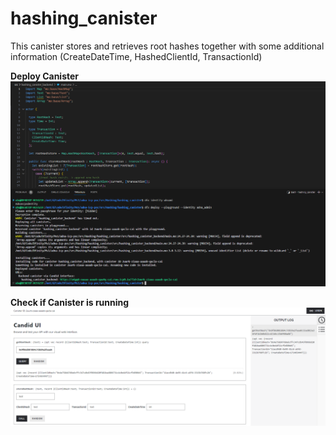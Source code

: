 # hashing_canister

This canister stores and retrieves root hashes together with some additional information (CreateDateTime, HashedClientId, TransactionId)

**Deploy Canister**
![](pictures/deploy.PNG)

**Check if Canister is running**
![](pictures/candid_ui.PNG)
